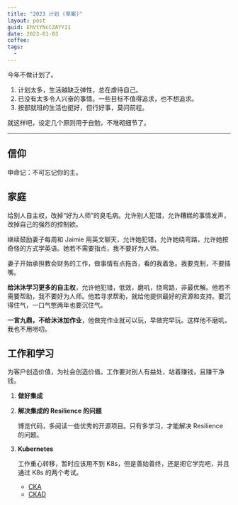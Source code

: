 ```yaml
---
title: "2023 计划 (草案)"
layout: post
guid: EhVtYNcCZAYY21
date: 2023-01-03
coffee:
tags:
  -
---
```



今年不做计划了。

1. 计划太多，生活越缺乏弹性，总在虐待自己。
2. 已没有太多令人兴奋的事情。一些目标不值得追求，也不想追求。
3. 按部就班的生活也挺好，但行好事，莫问前程。

就这样吧，设定几个原则用于自勉，不堆砌细节了。

----

## 信仰

申命记：不可忘记你的主。

## 家庭

给别人自主权，改掉“好为人师”的臭毛病。允许别人犯错，允许糟糕的事情发声，改掉自己的强烈的控制欲。

继续鼓励妻子每周和 Jaimie 用英文聊天，允许她犯错，允许她绕弯路，允许她按奇怪的方式学英语。她若不需要指点，我不要好为人师。

妻子开始承担教会财务的工作，做事情有点拖沓，看的我着急。我要克制，不要插嘴。

**给沐沐学习更多的自主权**，允许他犯错，低效，磨叽，绕弯路，非最优解。他若不需要帮助，我不要好为人师。他若寻求帮助，就给他提供最好的资源和支持。要沉得住气，一口气憋两年也要沉住气。

**一言九鼎，不给沐沐加作业**，他做完作业就可以玩，早做完早玩。这样他不磨叽，我也不用唠叨。

## 工作和学习

为客户创造价值，为社会创造价值。工作要对别人有益处，站着赚钱，且赚干净钱。

1. **做好集成**

2. **解决集成的 Resilience 的问题**

    博览代码，多阅读一些优秀的开源项目。只有多学习，才能解决 Resilience 的问题。

3. **Kubernetes**

    工作重心转移，暂时应该用不到 K8s，但是善始善终，还是把它学完吧，并且通过 K8s 的两个考试。

    - [CKA](https://www.cncf.io/certification/cka/)
    - [CKAD](https://www.cncf.io/certification/ckad/)


